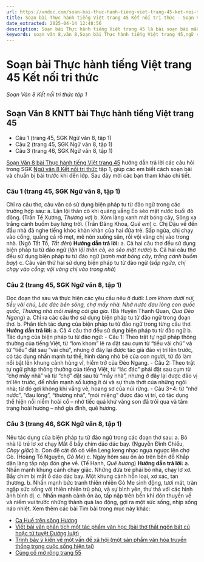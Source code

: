 ```yaml
---
url: https://vndoc.com/soan-bai-thuc-hanh-tieng-viet-trang-45-ket-noi-tri-thuc-299609
title: Soạn bài Thực hành tiếng Việt trang 45 Kết nối tri thức - Soạn Văn 8 Kết nối tri thức tập 1 - VnDoc.com
date_extracted: 2025-04-14 12:48:56
description: Soạn bài Thực hành tiếng Việt trang 45 là bài soạn bài mẫu thuộc chương trình Ngữ văn lớp 8 kết nối tri thức, học kì 1. Mời các bạn cùng tham khảo bài soạn để chuẩn bị cho bài học sắp tới của mình.
keywords: soạn văn 8,văn 8,Soạn bài Thực hành tiếng Việt trang 45,ngữ văn 8,soan van 8,soạn văn lớp 8,soạn văn 8 tập 1,soạn văn 8 Thực hành tiếng Việt trang 45,soạn Thực hành tiếng Việt trang 45,soạn văn 8 kết nối tri thức,văn 8 kết nối tri thức,ngữ văn 8 kết nối tri thức,Thực hành tiếng Việt trang 45,soạn bài Thực hành tiếng Việt trang 45 lớp 8,thực hành tiếng việt lớp 8 trang 45 ngắn nhất,thực hành tiếng việt lớp 8 trang 45,soạn văn 9 thực hành tiếng việt trang 45
---
```


# Soạn bài Thực hành tiếng Việt trang 45 Kết nối tri thức
 _Soạn Văn 8 Kết nối tri thức tập 1_
## Soạn Văn 8 KNTT bài Thực hành tiếng Việt trang 45
  * Câu 1 \(trang 45, SGK Ngữ văn 8, tập 1\)
  * Câu 2 \(trang 45, SGK Ngữ văn 8, tập 1\)
  * Câu 3 \(trang 46, SGK Ngữ văn 8, tập 1\)

[Soạn Văn 8 bài Thực hành tiếng Việt trang 45](<https://vndoc.com/soan-bai-thuc-hanh-tieng-viet-trang-45-ket-noi-tri-thuc-299609>) hướng dẫn trả lời các câu hỏi trong SGK [Ngữ văn 8 Kết nối tri thức](<https://vndoc.com/ngu-van-8-ket-noi-tri-thuc>) tập 1, giúp các em biết cách soạn bài và chuẩn bị bài trước khi đến lớp. Sau đây mời các bạn tham khảo chi tiết.
### **Câu 1 \(trang 45, SGK Ngữ văn 8, tập 1\)**
Chỉ ra câu thơ, câu văn có sử dụng biện pháp tu từ đảo ngữ trong các trường hợp sau:
a. Lặn lội thân cò khi quãng vắng
Eo sèo mặt nước buổi đò đông.
\(Trần Tế Xương, _Thương vợ_\)
b. Xóm làng xanh mát bóng cây,
Sông xa trắng cánh buồm bay lưng trời.
\(Trần Đăng Khoa, _Quê em_\)
c. Chị Dậu về đến đầu nhà đã nghe tiếng khóc khàn khàn của hai đứa trẻ. Sấp ngửa, chị chạy vào cổng, quẳng cả rổ mẹt, mê nón xuống sân, rồi vội vàng chị vào trong nhà.
\(Ngô Tất Tố, _Tắt đèn_\)
**Hướng dẫn trả lời:**
a. Cả hai câu thơ đều sử dụng biện pháp tu từ đảo ngữ \(_lặn lội thân cò, eo sèo mặt nước_\)
b. Cả hai câu thơ đều sử dụng biện pháp tu từ đảo ngữ \(_xanh mát bóng cây, trắng cánh buồm bay_\)
c. Câu văn thứ hai sử dụng biện pháp tu từ đảo ngữ \(_sấp ngửa, chị chạy vào cổng; vội vàng chị vào trong nhà_\)
### **Câu 2 \(trang 45, SGK Ngữ văn 8, tập 1\)**
Đọc đoạn thơ sau và thực hiện các yêu cầu nêu ở dưới:
_Lom khom dưới núi, tiều vài chú,_
_Lác đác bên sông, chợ mấy nhà._
_Nhớ nước đau lòng con quốc quốc,_
_Thương nhà mỏi miệng cái gia gia._
\(Bà Huyện Thanh Quan, _Qua Đèo Ngang_\)
a. Chỉ ra các câu thơ sử dụng biện pháp tu từ đảo ngữ trong đoạn thơ.
b. Phân tích tác dụng của biện pháp tu từ đảo ngữ trong từng câu thơ.
**Hướng dẫn trả lời:**
a. Cả 4 câu thơ đều sử dụng biện pháp tu từ đảo ngữ
b. Tác dụng của biện pháp tu từ đảo ngữ:
\- Câu 1: Theo trật tự ngữ pháp thông thường của tiếng Việt, từ “lom khom” lẽ ra đặt sau cụm từ “tiều vài chú” và từ “tiều” đặt sau “vài chú”, nhưng ở đây lại được tác giả đảo vị trí lên trước, có tác dụng nhấn mạnh tư thế, hình dáng nhỏ bé của con người, từ đó làm nổi bật lên khung cảnh hùng vĩ, hiểm trở của Đèo Ngang.
\- Câu 2: Theo trật tự ngữ pháp thông thường của tiếng Việt, từ “lác đác” phải đặt sau cụm từ “chợ mấy nhà” và từ “chợ” đặt sau từ “mấy nhà”, nhưng ở đây lại được đảo vị trí lên trước, để nhấn mạnh số lượng ít ỏi và sự thưa thớt của những ngôi nhà; từ đó gợi không khí vắng vẻ, hoang sơ của núi rừng.
\- Câu 3+4: từ “nhớ nước”, “đau lòng”, “thương nhà”, “mỏi miệng” được đảo vị trí, có tác dụng thể hiện nỗi niềm hoài cổ – nhớ tiếc quá khứ vàng son đã trôi qua và tâm trạng hoài hương – nhớ gia đình, quê hương.
### **Câu 3 \(trang 46, SGK Ngữ văn 8, tập 1\)**
Nêu tác dụng của biện pháp tu từ đảo ngữ trong các đoạn thơ sau:
a. Bỏ nhà lũ trẻ lơ xơ chạy
Mất ổ bầy chim dáo dác bay.
\(Nguyễn Đình Chiểu, _Chạy giặc_\)
b. Con đê cát đỏ cỏ viền
Leng keng nhạc ngựa ngược lên chợ Gò.
\(Hoàng Tố Nguyên, _Gò Me_\)
c. Ngày hôm sau ồn ào trên bến đỗ
Khắp dân làng tấp nập đón ghe về.
\(Tế Hanh, _Quê hương_\)
**Hướng dẫn trả lời:**
a. Nhấn mạnh khung cảnh chạy giặc. Những đứa trẻ phải bỏ nhà, chạy lơ xơ. Bầy chim bị mất ổ dáo dác bay. Một khung cảnh hỗn loại, xơ xác, tan thương.
b. Nhấn mạnh bức tranh thiên nhiên Gò Me sinh động, tươi mát, tràn ngập sức sống với thiên nhiên trù phú, và sự bình yên, thư thả với các hình ảnh bình dị.
c. Nhấn mạnh cảnh ồn ào, tấp nập trên bến khi đón thuyền về và niềm vui trước những thành quả lao động, gợi ra một sức sống, nhịp sống náo nhiệt.
Xem thêm các bài Tìm bài trong mục này khác:
  * [Ca Huế trên sông Hương](</soan-bai-ca-hue-tren-song-huong-299612>)
  * [Viết bài văn phân tích một tác phẩm văn học \(bài thơ thất ngôn bát cú hoặc tứ tuyệt Đường luật\)](</soan-bai-viet-bai-van-phan-tich-mot-tac-pham-van-hoc-bai-tho-that-ngon-bat-cu-hoac-tu-tuyet-duong-luat-299615>)
  * [Trình bày ý kiến về một vấn đề xã hội \(một sản phẩm văn hóa truyền thống trong cuộc sống hiện tại\)](</soan-bai-trinh-bay-y-kien-ve-mot-van-de-xa-hoi-mot-san-pham-van-hoa-truyen-thong-trong-cuoc-song-hien-tai-299651>)
  * [Củng cố mở rộng trang 55](</soan-bai-cung-co-mo-rong-trang-55-tap-1-ket-noi-tri-thuc-299654>)

